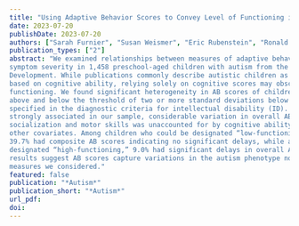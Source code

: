 ```yaml
---
title: "Using Adaptive Behavior Scores to Convey Level of Functioning in Children with Autism Spectrum Disorder: Evidence from the Study to Explore Early Development"
date: 2023-07-20
publishDate: 2023-07-20
authors: ["Sarah Furnier", "Susan Weismer", "Eric Rubenstein", "Ronald Gangnon", "Steven Rosenberg", "Cy Nadler", "Lisa Wiggins",  "Maureen Durkin"]
publication_types: ["2"]
abstract: "We examined relationships between measures of adaptive behavior (AB), cognitive ability, and autism
symptom severity in 1,458 preschool-aged children with autism from the Study to Explore Early
Development. While publications commonly describe autistic children as “low-“ or “high-functioning”
based on cognitive ability, relying solely on cognitive scores may obscure meaningful variation in
functioning. We found significant heterogeneity in AB scores of children with cognitive scores both
above and below the threshold of two or more standard deviations below the population mean
specified in the diagnostic criteria for intellectual disability (ID). Although cognitive and AB scores were
strongly associated in our sample, considerable variation in overall AB and more than half in
socialization and motor skills was unaccounted for by cognitive ability, autism symptom severity, and
other covariates. Among children who could be designated “low-functioning” based on cognitive scores,
39.7% had composite AB scores indicating no significant delays, while among those who might be
designated “high-functioning,” 9.0% had significant delays in overall AB and 22.2% in socialization. These
results suggest AB scores capture variations in the autism phenotype not accounted for by other
measures we considered."
featured: false
publication: "*Autism*"
publication_short: "*Autism*"
url_pdf: 
doi: 
---
```


